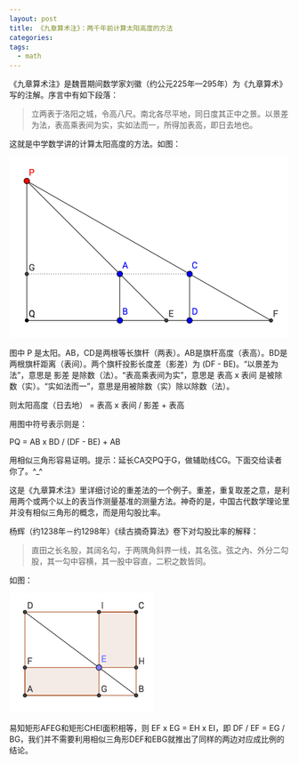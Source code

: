 ```yaml
---
layout: post
title: 《九章算术注》：两千年前计算太阳高度的方法
categories: 
tags:
  - math
---
```

《九章算术注》是魏晋期间数学家刘徽（约公元225年—295年）为《九章算术》写的注解。序言中有如下段落：

> 立两表于洛阳之城，令高八尺。南北各尽平地，同日度其正中之景。以景差为法，表高乘表间为实，实如法而一，所得加表高，即日去地也。

这就是中学数学讲的计算太阳高度的方法。如图：

![太阳高度](/images/2017/05/sun_height.png)

图中 P 是太阳。AB，CD是两根等长旗杆（两表）。AB是旗杆高度（表高）。BD是两根旗杆距离（表间）。两个旗杆投影长度差（影差）为 (DF - BE)。“以景差为法”，意思是 影差 是除数（法）。“表高乘表间为实”，意思是 表高 x 表间 是被除数（实）。“实如法而一”，意思是用被除数（实）除以除数（法）。

则太阳高度（日去地） = 表高 x 表间 / 影差 + 表高

用图中符号表示则是：

PQ = AB x BD / (DF - BE) + AB

用相似三角形容易证明。提示：延长CA交PQ于G，做辅助线CG。下面交给读者你了。^_^

这是《九章算术注》里详细讨论的重差法的一个例子。重差，重复取差之意，是利用两个或两个以上的表当作测量基准的测量方法。神奇的是，中国古代数学理论里并没有相似三角形的概念，而是用勾股比率。

杨辉（约1238年－约1298年）《续古摘奇算法》卷下对勾股比率的解释：

> 直田之长名股，其阔名勾，于两隅角斜界一线，其名弦。弦之內、外分二勾股，其一勾中容横，其一股中容直，二积之数皆同。

如图：

![勾股比率](/images/2017/05/gougu.png)

易知矩形AFEG和矩形CHEI面积相等，则 EF x EG = EH x EI，即 DF / EF = EG / BG，我们并不需要利用相似三角形DEF和EBG就推出了同样的两边对应成比例的结论。

